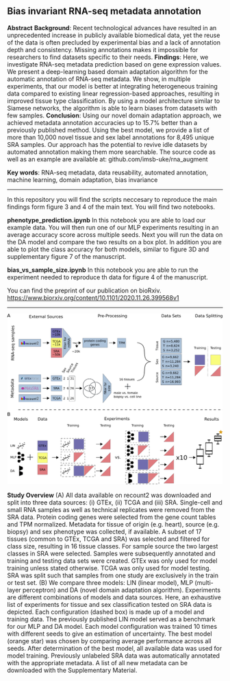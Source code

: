 

## Bias invariant RNA-seq metadata annotation

**Abstract**
**Background**: Recent technological advances have resulted in an unprecedented increase in publicly
available biomedical data, yet the reuse of the data is often precluded by experimental bias and a
lack of annotation depth and consistency. Missing annotations makes it impossible for researchers to
find datasets specific to their needs. **Findings**: Here, we investigate RNA-seq metadata prediction
based on gene expression values. We present a deep-learning based domain adaptation algorithm for the
automatic annotation of RNA-seq metadata. We show, in multiple experiments, that our model is better
at integrating heterogeneous training data compared to existing linear regression-based approaches,
resulting in improved tissue type classification. By using a model architecture similar to Siamese
networks, the algorithm is able to learn biases from datasets with few samples. **Conclusion**: Using
our novel domain adaptation approach, we achieved metadata annotation accuracies up to 15.7% better
than a previously published method. Using the best model, we provide a list of more than 10,000 novel
tissue and sex label annotations for 8,495 unique SRA samples. Our approach has the potential to revive
idle datasets by automated annotation making them more searchable. The source code as well as an
example are available at: github.com/imsb-uke/rna_augment

**Key words**: RNA-seq metadata, data reusability, automated annotation, machine learning, domain
adaptation, bias invariance

***

In this repository you will find the scripts neccesary to reproduce the main findings form figure 3 and 4 of the main text.
You will find two notebooks.

**phenotype_prediction.ipynb**
In this notebook you are able to load our example data. You will then run one of our MLP experiments resulting in an average accuracy score across multiple seeds. Next you will run the data on the DA model and compare the two results on a box plot. In addition you are able to plot the class accuracy for both models, similar to figure 3D and supplementary figure 7 of the manuscript. 

**bias_vs_sample_size.ipynb**
In this notebook you are able to run the experiment needed to reproduce th data for figure 4 of the manuscript. 


You can find the preprint of our publication on bioRxiv.
https://www.biorxiv.org/content/10.1101/2020.11.26.399568v1

***

![Figure 1](image/figure_1.png)


**Study Overview** (A) All data available on recount2 was downloaded and split into three data sources: (i) GTEx, (ii)
TCGA and (iii) SRA. Single-cell and small RNA samples as well as technical replicates were removed from the SRA data. Protein
coding genes were selected from the gene count tables and TPM normalized. Metadata for tissue of origin (e.g. heart), source (e.g.
biopsy) and sex phenotype was collected, if available. A subset of 17 tissues (common to GTEx, TCGA and SRA) was selected
and filtered for class size, resulting in 16 tissue classes. For sample source the two largest classes in SRA were selected. Samples
were subsequently annotated and training and testing data sets were created. GTEx was only used for model training unless stated
otherwise. TCGA was only used for model testing. SRA was split such that samples from one study are exclusively in the train
or test set. (B) We compare three models: LIN (linear model), MLP (multi-layer perceptron) and DA (novel domain adaptation
algorithm). Experiments are different combinations of models and data sources. Here, an exhaustive list of experiments for tissue
and sex classification tested on SRA data is depicted. Each configuration (dashed box) is made up of a model and training data.
The previously published LIN model served as a benchmark for our MLP and DA model. Each model configuration was trained
10 times with different seeds to give an estimation of uncertainty. The best model (orange star) was chosen by comparing average
performance across all seeds. After determination of the best model, all available data was used for model training. Previously
unlabeled SRA data was automatically annotated with the appropriate metadata. A list of all new metadata can be downloaded
with the Supplementary Material.
